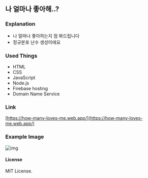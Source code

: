## 나 얼마나 좋아해..?

### Explanation
- 나 얼마나 좋아하는지 점 봐드립니다
- 정규분포 난수 생성이에요

### Used Things
- HTML
- CSS
- JavaScript
- Node.js
- Firebase hosting
- Domain Name Service

### Link
[https://how-many-loves-me.web.app/](https://how-many-loves-me.web.app/)

### Example Image
![img](https://user-images.githubusercontent.com/93894320/244913154-62d20e1f-80ae-4925-9b34-7196c8360ed5.png)

#### License
MIT License.
